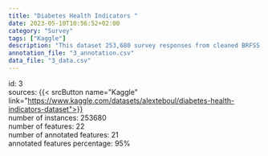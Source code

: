 ```yaml
---
title: "Diabetes Health Indicators "
date: 2023-05-10T10:56:52+02:00
category: "Survey"
tags: ["Kaggle"]
description: "This dataset 253,680 survey responses from cleaned BRFSS 2015. The Behavioral Risk Factor Surveillance System (BRFSS) is a health-related telephone survey that is collected annually by the CDC. "
annotation_file: "3_annotation.csv"
data_file: "3_data.csv"
---
```

id: 3 \
sources: {{< srcButton name="Kaggle" link="https://www.kaggle.com/datasets/alexteboul/diabetes-health-indicators-dataset">}}  \
number of instances: 253680 \
number of features: 22 \
number of annotated features: 21 \
annotated features percentage: 95% 
